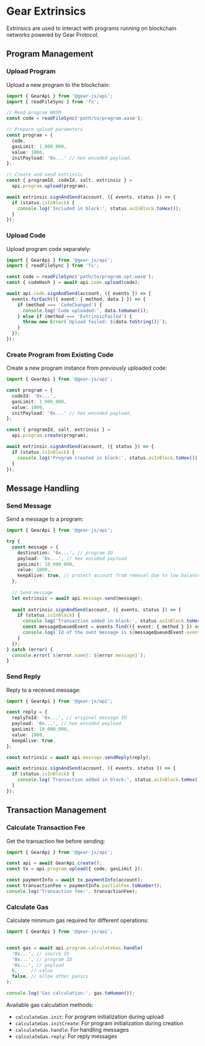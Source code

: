 # Gear Extrinsics

Extrinsics are used to interact with programs running on blockchain networks powered by Gear Protocol. 

## Program Management

### Upload Program

Upload a new program to the blockchain:

```typescript
import { GearApi } from '@gear-js/api';
import { readFileSync } from 'fs';

// Read program WASM
const code = readFileSync('path/to/program.wasm');

// Prepare upload parameters
const program = {
  code,
  gasLimit: 1_000_000,
  value: 1000,
  initPayload: '0x...' // hex encoded payload,
};

// Create and send extrinsic
const { programId, codeId, salt, extrinsic } = 
  api.program.upload(program);

await extrinsic.signAndSend(account, ({ events, status }) => {
  if (status.isInBlock) {
    console.log('Included in block:', status.asInBlock.toHex());
  }
});
```

### Upload Code

Upload program code separately:

```typescript
import { GearApi } from '@gear-js/api';
import { readFileSync } from 'fs';

const code = readFileSync('path/to/program.opt.wasm');
const { codeHash } = await api.code.upload(code);

await api.code.signAndSend(account, ({ events }) => {
  events.forEach(({ event: { method, data } }) => {
    if (method === 'CodeChanged') {
      console.log('Code uploaded:', data.toHuman());
    } else if (method === 'ExtrinsicFailed') {
      throw new Error(`Upload failed: ${data.toString()}`);
    }
  });
});
```

### Create Program from Existing Code

Create a new program instance from previously uploaded code:

```typescript
import { GearApi } from '@gear-js/api';

const program = {
  codeId: '0x...',
  gasLimit: 1_000_000,
  value: 1000,
  initPayload: '0x...' // hex encoded payload,
};

const { programId, salt, extrinsic } = 
  api.program.create(program);

await extrinsic.signAndSend(account, ({ status }) => {
  if (status.isInBlock) {
    console.log('Program created in block:', status.asInBlock.toHex());
  }
});
```

## Message Handling

### Send Message

Send a message to a program:

```typescript
import { GearApi } from '@gear-js/api';

try {
  const message = {
    destination: '0x...', // program ID
    payload: '0x...', // hex encoded payload
    gasLimit: 10_000_000,
    value: 1000,
    keepAlive: true, // protect account from removal due to low balance
  };
  
  // Send message
  let extrinsic = await api.message.send(message);
  
  await extrinsic.signAndSend(account, ({ events, status }) => {
    if (status.isInBlock) {
      console.log('Transaction added in block:', status.asInBlock.toHex());
      const messageQueuedEvent = events.find(({ event: { method } }) => method === 'MessageQueued');
      console.log(`Id of the sent message is ${messageQueuedEvent.event.data[0].toHex()}`);
    }
  });
} catch (error) {
  console.error(`${error.name}: ${error.message}`);
}
```

### Send Reply

Reply to a received message:

```typescript
import { GearApi } from '@gear-js/api';

const reply = {
  replyToId: '0x...', // original message ID
  payload: '0x...', // hex encoded payload
  gasLimit: 10_000_000,
  value: 1000,
  keepAlive: true,
};

const extrinsic = await api.message.sendReply(reply);

await extrinsic.signAndSend(account, ({ events, status }) => {
  if (status.isInBlock) {
    console.log('Transaction added in block:', status.asInBlock.toHex());
  }
});
```

## Transaction Management

### Calculate Transaction Fee

Get the transaction fee before sending:

```typescript
import { GearApi } from '@gear-js/api';

const api = await GearApi.create();
const tx = api.program.upload({ code, gasLimit });

const paymentInfo = await tx.paymentInfo(account);
const transactionFee = paymentInfo.partialFee.toNumber();
console.log('Transaction fee:', transactionFee);
```

### Calculate Gas

Calculate minimum gas required for different operations:

```typescript
import { GearApi } from '@gear-js/api';


const gas = await api.program.calculateGas.handle(
  '0x...', // source ID
  '0x...', // program ID
  '0x...', // payload
  0,     // value
  false, // allow other panics
);

console.log('Gas calculation:', gas.toHuman());
```

Available gas calculation methods:
- `calculateGas.init`: For program initialization during upload
- `calculateGas.initCreate`: For program initialization during creation
- `calculateGas.handle`: For handling messages
- `calculateGas.reply`: For reply messages